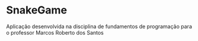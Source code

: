# SnakeGame
Aplicação desenvolvida na disciplina de fundamentos de programação para o professor Marcos Roberto dos Santos
